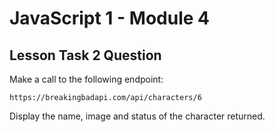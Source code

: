 # JavaScript 1 - Module 4

## Lesson Task 2 Question

Make a call to the following endpoint:

```
https://breakingbadapi.com/api/characters/6
```

Display the name, image and status of the character returned.
